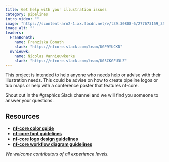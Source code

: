 ```yaml
---
title: Get help with your illustration issues
category: pipelines
intro_video: ""
image: "https://scontent-arn2-1.xx.fbcdn.net/v/t39.30808-6/277673159_353227013494533_5259819674694840186_n.jpg?_nc_cat=104&ccb=1-7&_nc_sid=6ee11a&_nc_ohc=tgVdEp5-pNcQ7kNvgHeUTcA&_nc_oc=AdjSwq3BL9NVZKW11JLpCf_CtvHi3oifO4Unz_8Q05Jlp9F1qu6Yf847JNBn2eaDXhQ&_nc_zt=23&_nc_ht=scontent-arn2-1.xx&_nc_gid=AUwALhxvLbSkF2_HYqXONPf&oh=00_AYGDQse6fI8s-NudO_vWtFidBcAAW5fW2Tur1Ct3Flx_2Q&oe=67DA1C3F"
image_alt: ""
leaders:
  FranBonath:
    name: Franziska Bonath
    slack: "https://nfcore.slack.com/team/UGP9YUCKD"
  nvnieuwk:
    name: Nicolas Vannieuwkerke
    slack: "https://nfcore.slack.com/team/U03CKGEU3LZ"
---
```


This project is intended to help anyone who needs help or advise with their illustration needs.
This could be advise on how to create pipeline logos or tub maps or help with a conference poster that features nf-core.

Shout out in the #graphics Slack channel and we will find you someone to answer your questions.

## Resources

- **[nf-core color guide](https://nf-co.re/docs/guidelines/graphic_design/colours)**
- **[nf-core font guidelines](https://nf-co.re/docs/guidelines/graphic_design/fonts)**
- **[nf-core logo design guidelines](https://nf-co.re/docs/guidelines/graphic_design/logo)**
- **[nf-core workflow diagram guidelines](https://nf-co.re/docs/guidelines/graphic_design/workflow_diagrams)**

_We welcome contributors of all experience levels._
